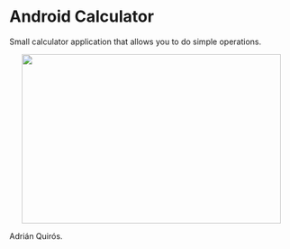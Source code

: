 # Android Calculator

Small calculator application that allows you to do simple operations.

<p align="center">
  <img width="460" height="300" src="![Preview](https://user-images.githubusercontent.com/50048787/157876999-85feeb3b-0565-42ab-88b1-444a845f65f9.png)">
</p>

Adrián Quirós.
